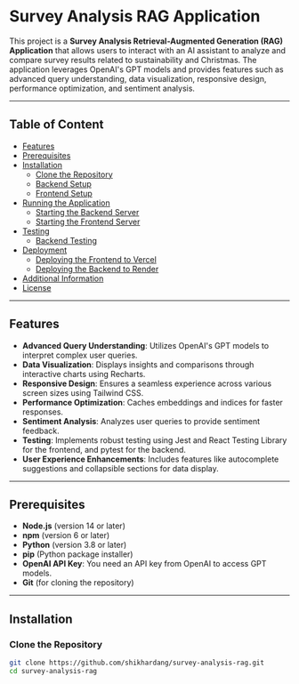 # Survey Analysis RAG Application

This project is a **Survey Analysis Retrieval-Augmented Generation (RAG) Application** that allows users to interact with an AI assistant to analyze and compare survey results related to sustainability and Christmas. The application leverages OpenAI's GPT models and provides features such as advanced query understanding, data visualization, responsive design, performance optimization, and sentiment analysis.

---

## Table of Content

- [Features](#features)
- [Prerequisites](#prerequisites)
- [Installation](#installation)
  - [Clone the Repository](#clone-the-repository)
  - [Backend Setup](#backend-setup)
  - [Frontend Setup](#frontend-setup)
- [Running the Application](#running-the-application)
  - [Starting the Backend Server](#starting-the-backend-server)
  - [Starting the Frontend Server](#starting-the-frontend-server)
- [Testing](#testing)
  - [Backend Testing](#backend-testing)
- [Deployment](#deployment)
  - [Deploying the Frontend to Vercel](#deploying-the-frontend-to-vercel)
  - [Deploying the Backend to Render](#deploying-the-backend-to-render)
- [Additional Information](#additional-information)
- [License](#license)

---

## Features

- **Advanced Query Understanding**: Utilizes OpenAI's GPT models to interpret complex user queries.
- **Data Visualization**: Displays insights and comparisons through interactive charts using Recharts.
- **Responsive Design**: Ensures a seamless experience across various screen sizes using Tailwind CSS.
- **Performance Optimization**: Caches embeddings and indices for faster responses.
- **Sentiment Analysis**: Analyzes user queries to provide sentiment feedback.
- **Testing**: Implements robust testing using Jest and React Testing Library for the frontend, and pytest for the backend.
- **User Experience Enhancements**: Includes features like autocomplete suggestions and collapsible sections for data display.

---

## Prerequisites

- **Node.js** (version 14 or later)
- **npm** (version 6 or later)
- **Python** (version 3.8 or later)
- **pip** (Python package installer)
- **OpenAI API Key**: You need an API key from OpenAI to access GPT models.
- **Git** (for cloning the repository)

---

## Installation

### Clone the Repository

```bash
git clone https://github.com/shikhardang/survey-analysis-rag.git
cd survey-analysis-rag